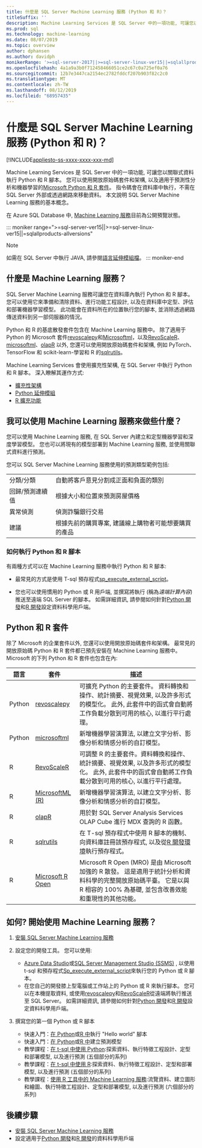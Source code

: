 ```yaml
---
title: 什麼是 SQL Server Machine Learning 服務 (Python 和 R)？
titleSuffix: ''
description: Machine Learning Services 是 SQL Server 中的一項功能, 可讓您以關聯式資料執行 Python 和 R 腳本。 您可以使用開放原始碼套件和架構, 以及適用于預測性分析和機器學習的 Microsoft Python 和 R 套件。 指令碼會在資料庫中執行，不需在 SQL Server 外部或透過網路來移動資料。 本文說明 SQL Server Machine Learning 服務的基本概念。
ms.prod: sql
ms.technology: machine-learning
ms.date: 08/07/2019
ms.topic: overview
author: dphansen
ms.author: davidph
monikerRange: '>=sql-server-2017||>=sql-server-linux-ver15||=sqlallproducts-allversions'
ms.openlocfilehash: 4a1a9a3b0f712458466051ce2c67c0a725ef0a76
ms.sourcegitcommit: 12b7e3447ca2154ec2782fddcf207b903f82c2c0
ms.translationtype: MT
ms.contentlocale: zh-TW
ms.lasthandoff: 08/12/2019
ms.locfileid: "68957435"
---
```

# <a name="what-is-sql-server-machine-learning-services-python-and-r"></a>什麼是 SQL Server Machine Learning 服務 (Python 和 R)？
[!INCLUDE[appliesto-ss-xxxx-xxxx-xxx-md](../includes/appliesto-ss-xxxx-xxxx-xxx-md.md)]

Machine Learning Services 是 SQL Server 中的一項功能, 可讓您以關聯式資料執行 Python 和 R 腳本。 您可以使用開放原始碼套件和架構, 以及適用于預測性分析和機器學習的[Microsoft Python 和 R 套件](#packages)。 指令碼會在資料庫中執行，不需在 SQL Server 外部或透過網路來移動資料。 本文說明 SQL Server Machine Learning 服務的基本概念。

在 Azure SQL Database 中, [Machine Learning 服務](https://docs.microsoft.com/azure/sql-database/sql-database-machine-learning-services-overview)目前為公開預覽狀態。

::: moniker range=">=sql-server-ver15||>=sql-server-linux-ver15||=sqlallproducts-allversions"
> [!NOTE]
> 如需在 SQL Server 中執行 JAVA, 請參閱[語言延伸模組檔](../language-extensions/language-extensions-overview.md)。
::: moniker-end

## <a name="what-is-machine-learning-services"></a>什麼是 Machine Learning 服務？

SQL Server Machine Learning 服務可讓您在資料庫內執行 Python 和 R 腳本。 您可以使用它來準備和清除資料、進行功能工程設計, 以及在資料庫中定型、評估和部署機器學習模型。 此功能會在資料所在的位置執行您的腳本, 並消除透過網路傳送資料到另一部伺服器的情況。

Python 和 R 的基底散發套件包含在 Machine Learning 服務中。 除了適用于 Python 的 Microsoft 套件[revoscalepy](python/ref-py-revoscalepy.md)和[Microsoftml](python/ref-py-microsoftml.md)，以及[RevoScaleR](r/ref-r-revoscaler.md)、[microsoftml](r/ref-r-microsoftml.md)、[olapR](r/ref-r-olapr.md) 以外, 您還可以使用開放原始碼套件和架構, 例如 PyTorch、TensorFlow 和 scikit-learn-學習和 R 的[sqlrutils](r/ref-r-sqlrutils.md)。

Machine Learning Services 會使用擴充性架構, 在 SQL Server 中執行 Python 和 R 腳本。 深入瞭解其運作方式:

+ [擴充性架構](concepts/extensibility-framework.md)
+ [Python 延伸模組](concepts/extension-python.md)
+ [R 擴充功能](concepts/extension-r.md)

## <a name="what-can-i-do-with-machine-learning-services"></a>我可以使用 Machine Learning 服務來做些什麼？

您可以使用 Machine Learning 服務, 在 SQL Server 內建立和定型機器學習和深度學習模型。 您也可以將現有的模型部署到 Machine Learning 服務, 並使用關聯式資料進行預測。

您可以 SQL Server Machine Learning 服務使用的預測類型範例包括:

|||
|-|-|
|分類/分類|自動將客戶意見分割成正面和負面的類別|
|回歸/預測連續值|根據大小和位置來預測房屋價格|
|異常偵測|偵測詐騙銀行交易 |
|建議|根據先前的購買專案, 建議線上購物者可能想要購買的產品|

### <a name="how-to-execute-python-and-r-scripts"></a>如何執行 Python 和 R 腳本

有兩種方式可以在 Machine Learning 服務中執行 Python 和 R 腳本:

+ 最常見的方式是使用 T-sql 預存程式[sp_execute_external_script](../relational-databases/system-stored-procedures/sp-execute-external-script-transact-sql.md)。

+ 您也可以使用慣用的 Python 或 R 用戶端, 並撰寫將執行 (稱為*遠端計算內容*) 推送至遠端 SQL Server 的腳本。 如需詳細資訊, 請參閱如何針對[Python 開發](python/setup-python-client-tools-sql.md)和[R 開發](r/set-up-a-data-science-client.md)設定資料科學用戶端。

<a name="packages"></a>

## <a name="python-and-r-packages"></a>Python 和 R 套件

除了 Microsoft 的企業套件以外, 您還可以使用開放原始碼套件和架構。 最常見的開放原始碼 Python 和 R 套件都已預先安裝在 Machine Learning 服務中。 Microsoft 的下列 Python 和 R 套件也包含在內:

| 語言 | 套件 | 描述 |
|-|-|-|
| Python | [revoscalepy](python/ref-py-revoscalepy.md) | 可擴充 Python 的主要套件。 資料轉換和操作、統計摘要、視覺效果, 以及許多形式的模型化。 此外, 此套件中的函式會自動將工作負載分散到可用的核心, 以進行平行處理。 |
| Python | [microsoftml](python/ref-py-microsoftml.md) | 新增機器學習演算法, 以建立文字分析、影像分析和情感分析的自訂模型。 | 
| R | [RevoScaleR](r/ref-r-revoscaler.md) | 可調整 R 的主要套件。資料轉換和操作、統計摘要、視覺效果, 以及許多形式的模型化。 此外, 此套件中的函式會自動將工作負載分散到可用的核心, 以進行平行處理。 |
| R | [MicrosoftML (R)](r/ref-r-microsoftml.md) | 新增機器學習演算法, 以建立文字分析、影像分析和情感分析的自訂模型。 |
| R | [olapR](r/ref-r-olapr.md) | 用於對 SQL Server Analysis Services OLAP Cube 進行 MDX 查詢的 R 函數。 |
| R | [sqlrutils](r/ref-r-sqlrutils.md) | 在 T-sql 預存程式中使用 R 腳本的機制、向資料庫註冊該預存程式, 以及從[R 開發環境](r/set-up-a-data-science-client.md)執行預存程式。 |
| R | [Microsoft R Open](https://mran.microsoft.com/rro) | Microsoft R Open (MRO) 是由 Microsoft 加強的 R 散發。 這是適用于統計分析和資料科學的完整開放原始碼平臺。 它是以與 R 相容的 100% 為基礎, 並包含改善效能和重現性的其他功能。 |

## <a name="how-do-i-get-started-with-machine-learning-services"></a>如何? 開始使用 Machine Learning 服務？

1. [安裝 SQL Server Machine Learning 服務](install/sql-machine-learning-services-windows-install.md)

1. 設定您的開發工具。 您可以使用:

    + [Azure Data Studio](../azure-data-studio/what-is.md)或[SQL Server Management Studio (SSMS)](../ssms/sql-server-management-studio-ssms.md) , 以使用 t-sql 和預存程式[Sp_execute_external_script](../relational-databases/system-stored-procedures/sp-execute-external-script-transact-sql.md)來執行您的 Python 或 R 腳本。
    + 在您自己的開發膝上型電腦或工作站上的 Python 或 R 來執行腳本。 您可以在本機提取資料, 或使用[revoscalepy](python/ref-py-revoscalepy.md)和[RevoScaleR](r/ref-r-revoscaler.md)從遠端將執行推送至 SQL Server。 如需詳細資訊, 請參閱如何針對[Python 開發](python/setup-python-client-tools-sql.md)和[R 開發](r/set-up-a-data-science-client.md)設定資料科學用戶端。

1. 撰寫您的第一個 Python 或 R 腳本

    + 快速入門：[在 Python](tutorials/quickstart-python-run-using-t-sql.md)或[R 中](tutorials/quickstart-r-run-using-tsql.md)執行 "Hello world" 腳本
    + 快速入門：[在 Python](tutorials/quickstart-python-train-score-in-tsql.md)或[R 中](tutorials/quickstart-r-create-predictive-model.md)建立預測模型
    + 教學課程：[在 t-sql 中使用 Python](tutorials/sqldev-in-database-python-for-sql-developers.md):探索資料、執行特徵工程設計、定型和部署模型, 以及進行預測 (五個部分的系列)
    + 教學課程：[在 t-sql 中使用 R](tutorials/sqldev-in-database-r-for-sql-developers.md):探索資料、執行特徵工程設計、定型和部署模型, 以及進行預測 (五個部分的系列)
    + 教學課程：[使用 R 工具中的 Machine Learning 服務](tutorials/walkthrough-data-science-end-to-end-walkthrough.md):流覽資料、建立圖形和繪圖、執行特徵工程設計、定型和部署模型, 以及進行預測 (六個部分的系列)

## <a name="next-steps"></a>後續步驟

+ [安裝 SQL Server Machine Learning 服務](install/sql-machine-learning-services-windows-install.md)
+ 設定適用于[Python 開發](python/setup-python-client-tools-sql.md)和[R 開發](r/set-up-a-data-science-client.md)的資料科學用戶端
